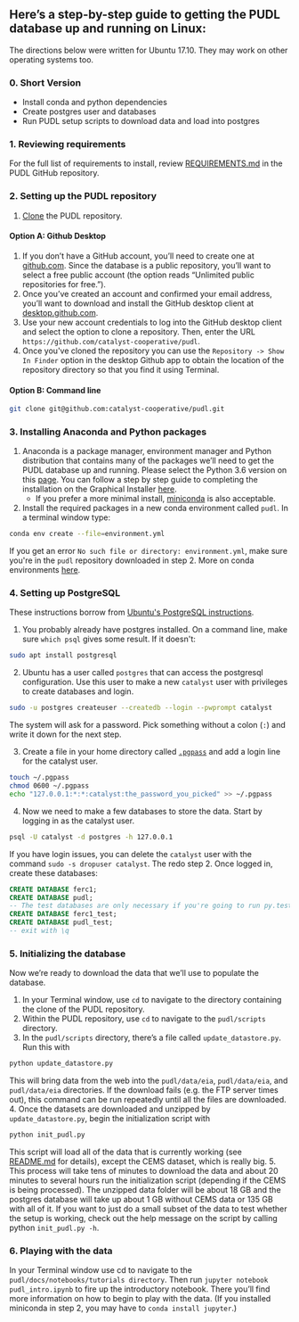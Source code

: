 
## Here’s a step-by-step guide to getting the PUDL database up and running on Linux:

The directions below were written for Ubuntu 17.10.
They may work on other operating systems too.

### 0. Short Version
- Install conda and python dependencies
- Create postgres user and databases
- Run PUDL setup scripts to download data and load into postgres


### 1. Reviewing requirements
For the full list of requirements to install, review [REQUIREMENTS.md](REQUIREMENTS.md) in the PUDL GitHub repository.

### 2. Setting up the PUDL repository
1. [Clone](https://help.github.com/articles/cloning-a-repository/) the PUDL repository.

#### Option A: Github Desktop

1. If you don’t have a GitHub account, you’ll need to create one at [github.com](https://github.com). Since the database is a public repository, you’ll want to select a free public account (the option reads “Unlimited public repositories for free.”).
2. Once you’ve created an account and confirmed your email address, you’ll want to download and install the GitHub desktop client at [desktop.github.com](https://desktop.github.com/).
3. Use your new account credentials to log into the GitHub desktop client and select the option to clone a repository. Then, enter the URL `https://github.com/catalyst-cooperative/pudl`.
4. Once you've cloned the repository you can use the `Repository -> Show In Finder` option in the desktop Github app to obtain the location of the repository directory so that you find it using Terminal.

#### Option B: Command line
```sh
git clone git@github.com:catalyst-cooperative/pudl.git
```

### 3. Installing Anaconda and Python packages
1. Anaconda is a package manager, environment manager and Python distribution that contains many of the packages we’ll need to get the PUDL database up and running. Please select the Python 3.6 version on this [page](https://www.anaconda.com/download/#linux). You can follow a step by step guide to completing the installation on the Graphical Installer [here](https://docs.anaconda.com/anaconda/install/linux).
    - If you prefer a more minimal install, [miniconda](https://conda.io/miniconda.html) is also acceptable.
2. Install the required packages in a new conda environment called `pudl`. In a terminal window type:
```sh
conda env create --file=environment.yml
```
If you get an error `No such file or directory: environment.yml`, make sure you're in the `pudl` repository downloaded in step 2.
More on conda environments [here](https://conda.io/docs/user-guide/tasks/manage-environments.html).


### 4. Setting up PostgreSQL

These instructions borrow from [Ubuntu's PostgreSQL instructions](https://help.ubuntu.com/community/PostgreSQL).

1. You probably already have postgres installed. On a command line, make sure `which psql` gives some result.
If it doesn't:
```sh
sudo apt install postgresql
```

2. Ubuntu has a user called `postgres` that can access the postgresql configuration. Use this user to make a new `catalyst` user with privileges to create databases and login.
```sh
sudo -u postgres createuser --createdb --login --pwprompt catalyst
```
The system will ask for a password. Pick something without a colon (`:`) and write it down for the next step.

3. Create a file in your home directory called [`.pgpass`](https://www.postgresql.org/docs/current/static/libpq-pgpass.html) and add a login line for the catalyst user.
```sh
touch ~/.pgpass
chmod 0600 ~/.pgpass
echo "127.0.0.1:*:*:catalyst:the_password_you_picked" >> ~/.pgpass
```

4. Now we need to make a few databases to store the data.
Start by logging in as the catalyst user.
```sh
psql -U catalyst -d postgres -h 127.0.0.1
```
If you have login issues, you can delete the `catalyst`  user with the command `sudo -s dropuser catalyst`. The redo step 2.
Once logged in, create these databases:
```sql
CREATE DATABASE ferc1;
CREATE DATABASE pudl;
-- The test databases are only necessary if you're going to run py.test
CREATE DATABASE ferc1_test;
CREATE DATABASE pudl_test;
-- exit with \q
```


### 5. Initializing the database

Now we’re ready to download the data that we’ll use to populate the database.

1. In your Terminal window, use `cd` to navigate to the directory containing the clone of the PUDL repository.
2. Within the PUDL repository, use `cd` to navigate to the `pudl/scripts` directory.
3. In the `pudl/scripts` directory, there’s a file called `update_datastore.py`. Run this with
```sh
python update_datastore.py
```
This will bring data from the web into the `pudl/data/eia`, `pudl/data/eia`, and `pudl/data/eia` directories.
If the download fails (e.g. the FTP server times out), this command can be run repeatedly until all the files are downloaded.
4.  Once the datasets are downloaded and unzipped by `update_datastore.py`, begin the initialization script with
```sh
python init_pudl.py
```
This script will load all of the data that is currently working (see [README.md](https://github.com/catalyst-cooperative/pudl/#project-status) for details), except the CEMS dataset, which is really big.
5. This process will take tens of minutes to download the data and about 20 minutes to several hours run the initialization script (depending if the CEMS is being processed). The unzipped data folder will be about 18 GB and the postgres database will take up about 1 GB without CEMS data or 135 GB with all of it.
If you want to just do a small subset of the data to test whether the setup is working, check out the help message on the script by calling python `init_pudl.py -h`.

### 6. Playing with the data

In your Terminal window use cd to navigate to the `pudl/docs/notebooks/tutorials directory`. Then run `jupyter notebook pudl_intro.ipynb` to fire up the introductory notebook. There you’ll find more information on how to begin to play with the data.
(If you installed miniconda in step 2, you may have to `conda install jupyter`.)
